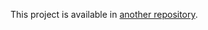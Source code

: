 This project is available in [another repository](https://github.com/miaerbus/fullstackopen-notes).
